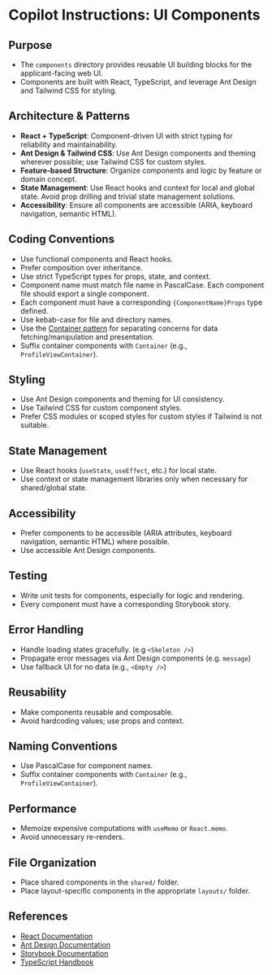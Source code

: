 # Copilot Instructions: UI Components

## Purpose

- The `components` directory provides reusable UI building blocks for the applicant-facing web UI.
- Components are built with React, TypeScript, and leverage Ant Design and Tailwind CSS for styling.

## Architecture & Patterns

- **React + TypeScript**: Component-driven UI with strict typing for reliability and maintainability.
- **Ant Design & Tailwind CSS**: Use Ant Design components and theming wherever possible; use Tailwind CSS for custom styles.
- **Feature-based Structure**: Organize components and logic by feature or domain concept.
- **State Management**: Use React hooks and context for local and global state. Avoid prop drilling and trivial state management solutions.
- **Accessibility**: Ensure all components are accessible (ARIA, keyboard navigation, semantic HTML).

## Coding Conventions

- Use functional components and React hooks.
- Prefer composition over inheritance.
- Use strict TypeScript types for props, state, and context.
- Component name must match file name in PascalCase. Each component file should export a single component.
- Each component must have a corresponding `{ComponentName}Props` type defined.
- Use kebab-case for file and directory names.
- Use the [Container pattern](https://www.patterns.dev/react/presentational-container-pattern/) for separating concerns for data fetching/manipulation and presentation.
- Suffix container components with `Container` (e.g., `ProfileViewContainer`).

## Styling

- Use Ant Design components and theming for UI consistency.
- Use Tailwind CSS for custom component styles.
- Prefer CSS modules or scoped styles for custom styles if Tailwind is not suitable.

## State Management

- Use React hooks (`useState`, `useEffect`, etc.) for local state.
- Use context or state management libraries only when necessary for shared/global state.

## Accessibility

- Prefer components to be accessible (ARIA attributes, keyboard navigation, semantic HTML) where possible.
- Use accessible Ant Design components.

## Testing

- Write unit tests for components, especially for logic and rendering.
- Every component must have a corresponding Storybook story.

## Error Handling

- Handle loading states gracefully. (e.g `<Skeleton />`)
- Propagate error messages via Ant Design components (e.g. `message`)
- Use fallback UI for no data (e.g., `<Empty />`)

## Reusability

- Make components reusable and composable.
- Avoid hardcoding values; use props and context.

## Naming Conventions

- Use PascalCase for component names.
- Suffix container components with `Container` (e.g., `ProfileViewContainer`).

## Performance

- Memoize expensive computations with `useMemo` or `React.memo`.
- Avoid unnecessary re-renders.

## File Organization

- Place shared components in the `shared/` folder.
- Place layout-specific components in the appropriate `layouts/` folder.

## References

- [React Documentation](https://react.dev/)
- [Ant Design Documentation](https://ant.design/docs/react/introduce)
- [Storybook Documentation](https://storybook.js.org/docs/react/get-started/introduction)
- [TypeScript Handbook](https://www.typescriptlang.org/docs/)
